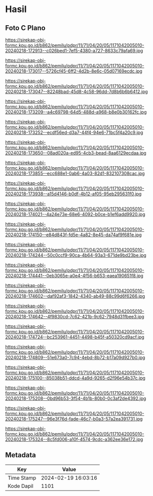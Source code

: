 # Hasil

## Foto C Plano

https://sirekap-obj-formc.kpu.go.id/b862/pemilu/pdpr/11/71/04/20/05/1171042005010-20240218-172913--c026bed1-7ef5-4380-a727-8633c79afa69.jpg

https://sirekap-obj-formc.kpu.go.id/b862/pemilu/pdpr/11/71/04/20/05/1171042005010-20240218-173017--5726cf45-6ff2-4d2b-8e6c-05d07169ecdc.jpg

https://sirekap-obj-formc.kpu.go.id/b862/pemilu/pdpr/11/71/04/20/05/1171042005010-20240218-173047--82248bad-45d8-4c58-96dd-7d8b6b6b6412.jpg

https://sirekap-obj-formc.kpu.go.id/b862/pemilu/pdpr/11/71/04/20/05/1171042005010-20240218-173209--a4c69798-64d5-488d-a968-b8e0b30162fc.jpg

https://sirekap-obj-formc.kpu.go.id/b862/pemilu/pdpr/11/71/04/20/05/1171042005010-20240218-173252--ecdf56ed-d3a7-44f4-94e6-71bc5f4a20c9.jpg

https://sirekap-obj-formc.kpu.go.id/b862/pemilu/pdpr/11/71/04/20/05/1171042005010-20240218-173650--08ad020a-ed95-4cb3-bead-8aa6129ecdaa.jpg

https://sirekap-obj-formc.kpu.go.id/b862/pemilu/pdpr/11/71/04/20/05/1171042005010-20240218-173855--ecc688e1-0ab6-4a03-82d1-832107308cac.jpg

https://sirekap-obj-formc.kpu.go.id/b862/pemilu/pdpr/11/71/04/20/05/1171042005010-20240218-173938--a15d4146-b0df-4b12-af05-95eb295631f0.jpg

https://sirekap-obj-formc.kpu.go.id/b862/pemilu/pdpr/11/71/04/20/05/1171042005010-20240218-174021--4a24e73e-68e6-4092-b0ce-b1ef6add9920.jpg

https://sirekap-obj-formc.kpu.go.id/b862/pemilu/pdpr/11/71/04/20/05/1171042005010-20240218-174150--e84d843f-fd5e-4a82-8e45-da74af9f681e.jpg

https://sirekap-obj-formc.kpu.go.id/b862/pemilu/pdpr/11/71/04/20/05/1171042005010-20240218-174244--50c0ccf9-90ca-4b64-93a3-671de9bd23be.jpg

https://sirekap-obj-formc.kpu.go.id/b862/pemilu/pdpr/11/71/04/20/05/1171042005010-20240218-174441--0eb3065e-a0e4-4f56-b653-eaea190651f8.jpg

https://sirekap-obj-formc.kpu.go.id/b862/pemilu/pdpr/11/71/04/20/05/1171042005010-20240218-174602--daf92af3-1842-4340-ab49-88c99d6f6266.jpg

https://sirekap-obj-formc.kpu.go.id/b862/pemilu/pdpr/11/71/04/20/05/1171042005010-20240218-174642--4f9830cd-7c62-421b-9c62-7948d31fbee3.jpg

https://sirekap-obj-formc.kpu.go.id/b862/pemilu/pdpr/11/71/04/20/05/1171042005010-20240218-174724--bc253961-4451-4498-b45f-a50320cd9acf.jpg

https://sirekap-obj-formc.kpu.go.id/b862/pemilu/pdpr/11/71/04/20/05/1171042005010-20240218-174809--51e673a0-7c94-4ebd-8b72-b17a09d927b0.jpg

https://sirekap-obj-formc.kpu.go.id/b862/pemilu/pdpr/11/71/04/20/05/1171042005010-20240218-175100--85038b51-ddcd-4a9d-9265-d2f96e54b37c.jpg

https://sirekap-obj-formc.kpu.go.id/b862/pemilu/pdpr/11/71/04/20/05/1171042005010-20240218-175208--0bd96b53-3f54-4b1b-80b0-0c3af2de4392.jpg

https://sirekap-obj-formc.kpu.go.id/b862/pemilu/pdpr/11/71/04/20/05/1171042005010-20240218-175247--96e3f76d-fade-46c7-b0a3-57a2ea391731.jpg

https://sirekap-obj-formc.kpu.go.id/b862/pemilu/pdpr/11/71/04/20/05/1171042005010-20240218-175324--8c5fd006-a10f-4574-9cdc-a362ee36e172.jpg


## Metadata

| Key        | Value               |
| ---------- | ------------------- |
| Time Stamp | 2024-02-19 16:03:16 |
| Kode Dapil | 1101                |



